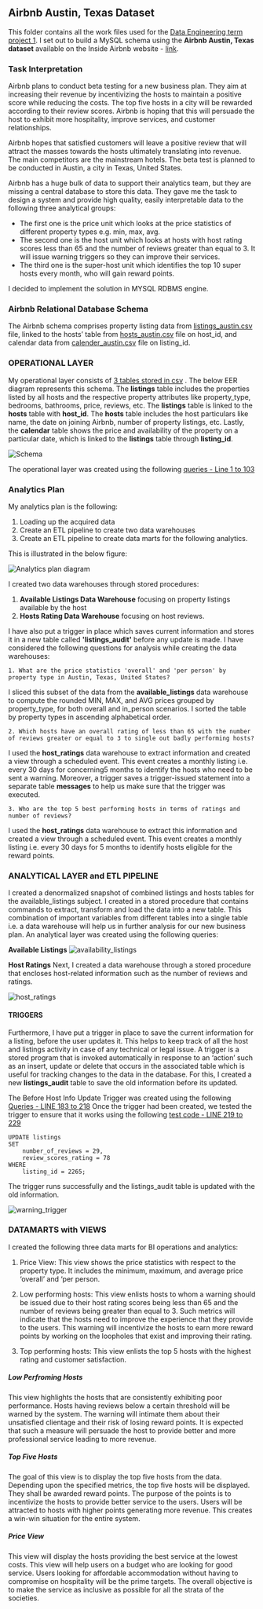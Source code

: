 ## Airbnb Austin, Texas Dataset
This folder contains all the work files used for the [ Data Engineering term project 1](https://github.com/fatimamalikk/DE1-SQL/tree/main/Term_Project_1). I set out to build a MySQL schema using the **Airbnb Austin, Texas dataset** available on the Inside Airbnb website - [link]( http://insideairbnb.com/get-the-data.html).

### Task Interpretation ###
Airbnb plans to conduct beta testing for a new business plan. They aim at increasing their revenue by incentivizing the hosts to maintain a positive score while reducing the costs. The top five hosts in a city will be rewarded according to their review scores. Airbnb is hoping that this will persuade the host to exhibit more hospitality, improve services, and customer relationships.

Airbnb hopes that satisfied customers will leave a positive review that will attract the masses towards the hosts ultimately translating into revenue. The main competitors are the mainstream hotels. The beta test is planned to be conducted in Austin, a city in Texas, United States.

Airbnb has a huge bulk of data to support their analytics team, but they are missing a central database to store this data. They gave me the task to design a system and provide high quality, easily interpretable data to the following three analytical groups:

- The first one is the price unit which looks at the price statistics of different property types e.g. min, max, avg.
- The second one is the host unit which looks at hosts with host rating scores less than 65 and the number of reviews greater than equal to 3. It will issue warning triggers so they can improve their services.
- The third one is the super-host unit which identifies the top 10 super hosts every month, who will gain reward points.

I decided to implement the solution in MYSQL RDBMS engine.

### Airbnb Relational Database Schema ###
The Airbnb schema comprises property listing data from [listings_austin.csv](https://github.com/fatimamalikk/DE1-SQL/tree/main/Term_Project_1/data/listings_austin.csv) file, linked to the hosts’ table from [hosts_austin.csv](https://github.com/fatimamalikk/DE1-SQL/tree/main/Term_Project_1/data/hosts_austin.csv) file on host_id, and calendar data from [calender_austin.csv](https://github.com/fatimamalikk/DE1-SQL/tree/main/Term_Project_1/data/calender_austin.csv) file on listing_id.
### OPERATIONAL LAYER ###
My operational layer consists of [3 tables stored in csv](https://github.com/fatimamalikk/DE1-SQL/tree/main/Term_Project_1/data) . The below EER diagram represents this schema. The **listings** table includes the properties listed by all hosts and the respective property attributes like property_type, bedrooms, bathrooms, price, reviews, etc. The **listings** table is linked to the **hosts** table with **host_id**. The **hosts** table includes the host particulars like name, the date on joining Airbnb, number of property listings, etc. Lastly, the **calendar** table shows the price and availability of the property on a particular date, which is linked to the **listings** table through **listing_id**. 

![Schema](https://github.com/fatimamalikk/DE1-SQL/tree/main/Term_Project_1/schema.png)

The operational layer was created using the following [queries - Line 1 to 103](https://github.com/fatimamalikk/DE1-SQL/tree/main/Term_Project_1/DE1_fatima_arshad.sql)

### Analytics Plan

My analytics plan is the following:
1. Loading up the acquired data
2. Create an ETL pipeline to create two data warehouses 
3. Create an ETL pipeline to create data marts for the following analytics.

This is illustrated in the below figure: 

![Analytics plan diagram](https://github.com/fatimamalikk/DE1-SQL/tree/main/Term_Project_1/analytics_plan.png)

I created two data warehouses through stored procedures:
1. **Available Listings Data Warehouse** focusing on property listings available by the host 
2. **Hosts Rating Data Warehouse** focusing on host reviews. 

I have also put a trigger in place which saves current information and stores it in a new table called **'listings_audit'** before any update is made.
I have considered the following questions for analysis while creating the data warehouses:

~~~~
1. What are the price statistics 'overall' and 'per person' by property type in Austin, Texas, United States?
~~~~
I sliced this subset of the data from the **available_listings** data warehouse to compute the rounded MIN, MAX, and AVG prices grouped by property_type, for both overall and in_person scenarios. I sorted the table by property types in ascending alphabetical order.
~~~~
2. Which hosts have an overall rating of less than 65 with the number of reviews greater or equal to 3 to single out badly performing hosts?
~~~~
I used the **host_ratings** data warehouse to extract information and created a view through a scheduled event. This event creates a monthly listing i.e. every 30 days for concerning5 months to identify the hosts who need to be sent a warning. Moreover, a trigger saves a trigger-issued statement into a separate table **messages** to help us make sure that the trigger was executed.

~~~~
3. Who are the top 5 best performing hosts in terms of ratings and number of reviews?
~~~~
I used the **host_ratings** data warehouse to extract this information and created a view through a scheduled event. This event creates a monthly listing i.e. every 30 days for 5 months to identify hosts eligible for the reward points.



### ANALYTICAL LAYER and ETL PIPELINE ###
I created a denormalized snapshot of combined listings and hosts tables for the available_listings subject. I created in a stored procedure that contains commands to extract, transform and load the data into a new table. This combination of important variables from different tables into a single table i.e. a data warehouse will help us in further analysis for our new business plan. An analytical layer was created using the following queries:

**Available Listings**
![availability_listings](https://github.com/fatimamalikk/DE1-SQL/tree/main/Term_Project_1/available_listings.png)

**Host Ratings** 
Next, I created a data warehouse through a stored procedure that encloses host-related information such as the number of reviews and ratings.

![host_ratings](https://github.com/fatimamalikk/DE1-SQL/tree/main/Term_Project_1/host_ratings.PNG)

#### TRIGGERS ####
Furthermore, I have put a trigger in place to save the current information for a listing, before the user updates it. This helps to keep track of all the host and listings activity in case of any technical or legal issue.
A trigger is a stored program that is invoked automatically in response to an ‘action’ such as an insert, update or delete that occurs in the associated table which is useful for tracking changes to the data in the database. 
For this, I created a new **listings_audit** table to save the old information before its updated. 

The Before Host Info Update Trigger was created using the following [Queries - LINE 183 to 218](https://github.com/fatimamalikk/DE1-SQL/tree/main/Term_Project_1/DE1_fatima_arshad.sql)
Once the trigger had been created, we tested the trigger to ensure that it works using the following [test code - LINE 219 to 229]()
~~~~
UPDATE listings
SET 
	number_of_reviews = 29,
	review_scores_rating = 78
WHERE
    listing_id = 2265;
~~~~


The trigger runs successfully and the listings_audit table is updated with the old information.

![warning_trigger](https://github.com/fatimamalikk/DE1-SQL/tree/main/Term_Project_1/trigger_warning.PNG)


### DATAMARTS with VIEWS ###
I created the following three data marts for BI operations and analytics:
1. Price View: 
This view shows the price statistics with respect to the property type. It includes the minimum, maximum, and average price ‘overall’ and ‘per person.

2. Low performing hosts: 
This view enlists hosts to whom a warning should be issued due to their host rating scores being less than 65 and the number of reviews being greater than equal to 3. Such metrics will indicate that the hosts need to improve the experience that they provide to the users. This warning will incentivize the hosts to earn more reward points by working on the loopholes that exist and improving their rating.

3. Top performing hosts: 
This view enlists the top 5 hosts with the highest rating and customer satisfaction.


##### Low Perfroming Hosts

This view highlights the hosts that are consistently exhibiting poor performance. Hosts having reviews below a certain threshold will be warned by the system. The warning will intimate them about their unsatisfied clientage and their risk of losing reward points. It is expected that such a measure will persuade the host to provide better and more professional service leading to more revenue.

##### Top Five Hosts #####

The goal of this view is to display the top five hosts from the data. Depending upon the specified metrics, the top five hosts will be displayed. They shall be awarded reward points. The purpose of the points is to incentivize the hosts to provide better service to the users. Users will be attracted to hosts with higher points generating more revenue. This creates a win-win situation for the entire system.

##### Price View #####
This view will display the hosts providing the best service at the lowest costs. This view will help users on a budget who are looking for good service. Users looking for affordable accommodation without having to compromise on hospitality will be the prime targets. The overall objective is to make the service as inclusive as possible for all the strata of the societies.
